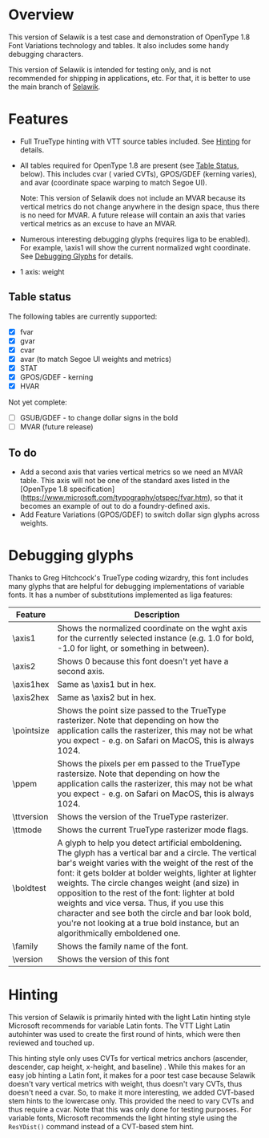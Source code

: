 # Overview

This version of Selawik is a test case and demonstration of OpenType 1.8 Font Variations technology and tables. It also
includes some handy debugging characters.

This version of Selawik is intended for testing only, and is not recommended for shipping in applications, etc. For
that, it is better to use the main branch of [Selawik](https://github.com/Microsoft/Selawik).

# Features

* Full TrueType hinting with VTT source tables included. See [Hinting](#hinting) for details.
* All tables required for OpenType 1.8 are present (see [Table Status](#table-status), below). This includes cvar (
  varied CVTs), GPOS/GDEF (kerning varies), and avar (coordinate space warping to match Segoe UI).

  Note: This version of Selawik does not include an MVAR because its vertical metrics do not change anywhere in the
  design space, thus there is no need for MVAR. A future release will contain an axis that varies vertical metrics as an
  excuse to have an MVAR.

* Numerous interesting debugging glyphs (requires liga to be enabled). For example, \axis1 will show the current
  normalized wght coordinate. See [Debugging Glyphs](#debugging-glyphs) for details.
* 1 axis: weight

## Table status

The following tables are currently supported:

- [x] fvar
- [x] gvar
- [x] cvar
- [x] avar (to match Segoe UI weights and metrics)
- [x] STAT
- [x] GPOS/GDEF - kerning
- [x] HVAR

Not yet complete:

- [ ] GSUB/GDEF - to change dollar signs in the bold
- [ ] MVAR (future release)

## To do

* Add a second axis that varies vertical metrics so we need an MVAR table. This axis will not be one of the standard
  axes listed in the [OpenType 1.8 specification] (https://www.microsoft.com/typography/otspec/fvar.htm), so that it
  becomes an example of out to do a foundry-defined axis.
* Add Feature Variations (GPOS/GDEF) to switch dollar sign glyphs across weights.

# Debugging glyphs

Thanks to Greg Hitchcock's TrueType coding wizardry, this font includes many glyphs that are helpful for debugging
implementations of variable fonts. It has a number of substitutions implemented as liga features:

Feature | Description
-------- | ----------
\axis1 | Shows the normalized coordinate on the wght axis for the currently selected instance (e.g. 1.0 for bold, -1.0 for light, or something in between).
\axis2 | Shows 0 because this font doesn't yet have a second axis.
\axis1hex | Same as \axis1 but in hex.
\axis2hex | Same as \axis2 but in hex.
\pointsize | Shows the point size passed to the TrueType rasterizer. Note that depending on how the application calls the rasterizer, this may not be what you expect - e.g. on Safari on MacOS, this is always 1024.
\ppem | Shows the pixels per em passed to the TrueType rastersize. Note that depending on how the application calls the rasterizer, this may not be what you expect - e.g. on Safari on MacOS, this is always 1024.
\ttversion | Shows the version of the TrueType rasterizer.
\ttmode | Shows the current TrueType rasterizer mode flags.
\boldtest | A glyph to help you detect artificial emboldening. The glyph has a vertical bar and a circle. The vertical bar's weight varies with the weight of the rest of the font: it gets bolder at bolder weights, lighter at lighter weights. The circle changes weight (and size) in opposition to the rest of the font: lighter at bold weights and vice versa. Thus, if you use this character and see both the circle and bar look bold, you're not looking at a true bold instance, but an algorithmically emboldened one.
\family | Shows the family name of the font.
\version | Shows the version of this font

# Hinting

This version of Selawik is primarily hinted with the light Latin hinting style Microsoft recommends for variable Latin
fonts. The VTT Light Latin autohinter was used to create the first round of hints, which were then reviewed and touched
up.

This hinting style only uses CVTs for vertical metrics anchors (ascender, descender, cap height, x-height, and baseline)
. While this makes for an easy job hinting a Latin font, it makes for a poor test case because Selawik doesn't vary
vertical metrics with weight, thus doesn't vary CVTs, thus doesn't need a cvar. So, to make it more interesting, we
added CVT-based stem hints to the lowercase only. This provided the need to vary CVTs and thus require a cvar. Note that
this was only done for testing purposes. For variable fonts, Microsoft recommends the light hinting style using
the `ResYDist()` command instead of a CVT-based stem hint. 
